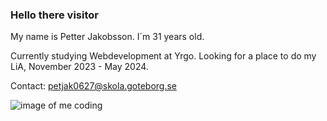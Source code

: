 ### Hello there visitor

My name is Petter Jakobsson. I´m 31 years old. 

Currently studying Webdevelopment at Yrgo. Looking for a place to do my LiA, November 2023 - May 2024.

Contact: petjak0627@skola.goteborg.se

![image of me coding](https://media.giphy.com/media/MdA16VIoXKKxNE8Stk/giphy.gif)

<!--
**jaken92/jaken92** is a ✨ _special_ ✨ repository because its `README.md` (this file) appears on your GitHub profile.

Here are some ideas to get you started:

- 🔭 I’m currently working on ...
- 🌱 I’m currently learning ...
- 👯 I’m looking to collaborate on ...
- 🤔 I’m looking for help with ...
- 💬 Ask me about ...
- 📫 How to reach me: ...
- 😄 Pronouns: ...
- ⚡ Fun fact: ...
-->
